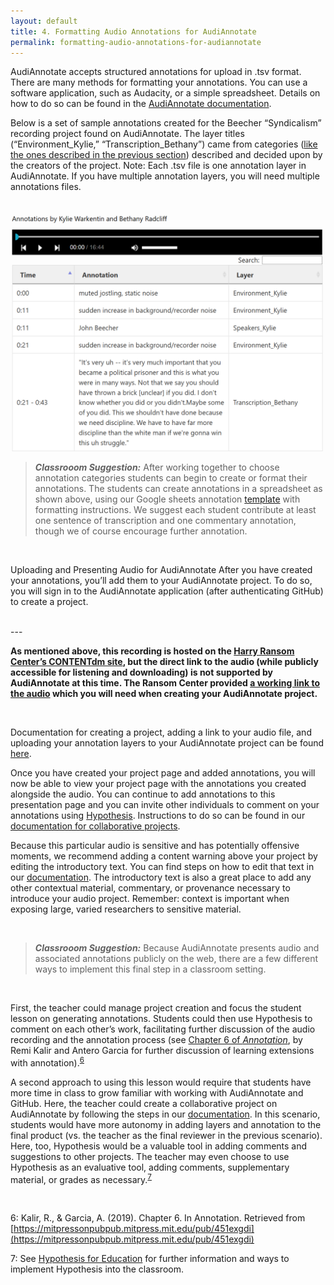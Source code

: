 ```yaml
---
layout: default
title: 4. Formatting Audio Annotations for AudiAnnotate
permalink: formatting-audio-annotations-for-audiannotate
---
```

<!-- Add an essay or interpretive material below this line,
using HTML or markdown.  Do not modify this file above this line -->

AudiAnnotate accepts structured annotations for upload in .tsv format. There are many methods for formatting your annotations. You can use a software application, such as Audacity, or a simple spreadsheet. Details on how to do so can be found in the [AudiAnnotate documentation](https://hipstas.github.io/AudiAnnotate/documentation.html#supplemental).

Below is a set of sample annotations created for the Beecher “Syndicalism” recording project found on AudiAnnotate. The layer titles (“Environment_Kylie,” “Transcription_Bethany”) came from categories ([like the ones described in the previous section](https://bethanycayeradcliff.github.io/sensitive-audio-lesson/annotating)) described and decided upon by the creators of the project. Note: Each .tsv file is one annotation layer in AudiAnnotate. If you have multiple annotation layers, you will need multiple annotations files. 

<br>

<img src="images/AAProjectImage.png" width="500">

<br> 


> **_Classrooom Suggestion:_** 
After working together to choose annotation categories students can begin to create or format their annotations. The students can create annotations in a spreadsheet as shown above, using our Google sheets annotation [template](https://docs.google.com/spreadsheets/d/1ImjhjLD1g-lQulJX3UJe4Y91z04EOriYCqiN1rz9gnw/copy#gid=0) with formatting instructions. We suggest each student contribute at least one sentence of transcription and one commentary annotation, though we of course encourage further annotation. 


<br> 

Uploading and Presenting Audio for AudiAnnotate
After you have created your annotations, you’ll add them to your AudiAnnotate project. To do so, you will sign in to the AudiAnnotate application (after authenticating GitHub) to create a project. 

<br> 
---
<br> 

**As mentioned above, this recording is hosted on the [Harry Ransom Center’s CONTENTdm site](https://hrc.contentdm.oclc.org/digital/collection/p15878coll1/id/37), but the direct link to the audio (while publicly accessible for listening and downloading) is not supported by AudiAnnotate at this time. The Ransom Center provided [a working link to the audio](https://norman.hrc.utexas.edu/audioFiles/open/R_0124_01_01_acc_20091001.mp3) which you will need when creating your AudiAnnotate project.** 

<br>


Documentation for creating a project, adding a link to your audio file, and uploading your annotation layers to your AudiAnnotate project can be found [here](https://hipstas.github.io/AudiAnnotate/documentation.html#project). 

Once you have created your project page and added annotations, you will now be able to view your project page with the annotations you created alongside the audio. You can continue to add annotations to this presentation page and you can invite other individuals to comment on your annotations using [Hypothesis](https://web.hypothes.is/). Instructions to do so can be found in our [documentation for collaborative projects](https://hipstas.github.io/AudiAnnotate/documentation.html#collaborative). 

Because this particular audio is sensitive and has potentially offensive moments, we recommend adding a content warning above your project by editing the introductory text. You can find steps on how to edit that text in our [documentation](https://hipstas.github.io/AudiAnnotate/documentation.html#supplemental). The introductory text is also a great place to add any other contextual material, commentary, or provenance necessary to introduce your audio project. Remember: context is important when exposing large, varied researchers to sensitive material. 

<br>

> **_Classrooom Suggestion:_** 
Because AudiAnnotate presents audio and associated annotations publicly on the web, there are a few different ways to implement this final step in a classroom setting. 

<br>
 
First, the teacher could manage project creation and focus the student lesson on generating annotations. Students could then use Hypothesis to comment on each other’s work, facilitating further discussion of the audio recording and the annotation process (see [Chapter 6 of *Annotation*](https://mitpressonpubpub.mitpress.mit.edu/pub/451exgdi/release/1), by Remi Kalir and Antero Garcia  for further discussion of learning extensions with annotation).<sup>[6](#footnote6)</sup> 



A second approach to using this lesson would require that students have more time in class to grow familiar with working with AudiAnnotate and GitHub. Here, the teacher could create a collaborative project on AudiAnnotate by following the steps in our [documentation](https://hipstas.github.io/AudiAnnotate/documentation.html#collaborative). In this scenario, students would have more autonomy in adding layers and annotation to the final product (vs. the teacher as the final reviewer in the previous scenario). Here, too, Hypothesis would be a valuable tool in adding comments and suggestions to other projects. The teacher may even choose to use Hypothesis as an evaluative tool, adding comments, supplementary material, or grades as necessary.<sup>[7](#footnote7)</sup>


<br>

<a name="footnote6">6</a>: Kalir, R., & Garcia, A. (2019). Chapter 6. In Annotation. Retrieved from [https://mitpressonpubpub.mitpress.mit.edu/pub/451exgdi](https://mitpressonpubpub.mitpress.mit.edu/pub/451exgdi)

<a name="footnote7">7</a>: See [Hypothesis for Education](https://web.hypothes.is/education/) for further information and ways to implement Hypothesis into the classroom.
